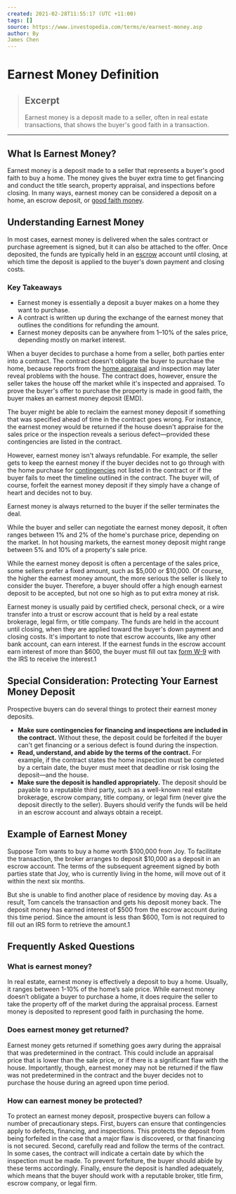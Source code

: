```yaml
---
created: 2021-02-28T11:55:17 (UTC +11:00)
tags: []
source: https://www.investopedia.com/terms/e/earnest-money.asp
author: By
James Chen
---
```


# Earnest Money Definition

> ## Excerpt
> Earnest money is a deposit made to a seller, often in real estate transactions, that shows the buyer's good faith in a transaction.

---
## What Is Earnest Money?

Earnest money is a deposit made to a seller that represents a buyer's good faith to buy a home. The money gives the buyer extra time to get financing and conduct the title search, property appraisal, and inspections before closing. In many ways, earnest money can be considered a deposit on a home, an escrow deposit, or [good faith money](https://www.investopedia.com/terms/g/goodfaithmoney.asp).

## Understanding Earnest Money

In most cases, earnest money is delivered when the sales contract or purchase agreement is signed, but it can also be attached to the offer. Once deposited, the funds are typically held in an [escrow](https://www.investopedia.com/terms/e/escrow.asp) account until closing, at which time the deposit is applied to the buyer's down payment and closing costs.

### Key Takeaways

-   Earnest money is essentially a deposit a buyer makes on a home they want to purchase.
-   A contract is written up during the exchange of the earnest money that outlines the conditions for refunding the amount.
-   Earnest money deposits can be anywhere from 1–10% of the sales price, depending mostly on market interest.

When a buyer decides to purchase a home from a seller, both parties enter into a contract. The contract doesn't obligate the buyer to purchase the home, because reports from the [home appraisal](https://www.investopedia.com/terms/a/appraisal.asp) and inspection may later reveal problems with the house. The contract does, however, ensure the seller takes the house off the market while it's inspected and appraised. To prove the buyer's offer to purchase the property is made in good faith, the buyer makes an earnest money deposit (EMD).

The buyer might be able to reclaim the earnest money deposit if something that was specified ahead of time in the contract goes wrong. For instance, the earnest money would be returned if the house doesn't appraise for the sales price or the inspection reveals a serious defect—provided these contingencies are listed in the contract.

However, earnest money isn't always refundable. For example, the seller gets to keep the earnest money if the buyer decides not to go through with the home purchase for [contingencies](https://www.investopedia.com/terms/c/contingency.asp) not listed in the contract or if the buyer fails to meet the timeline outlined in the contract. The buyer will, of course, forfeit the earnest money deposit if they simply have a change of heart and decides not to buy. 

Earnest money is always returned to the buyer if the seller terminates the deal.

While the buyer and seller can negotiate the earnest money deposit, it often ranges between 1% and 2% of the home's purchase price, depending on the market. In hot housing markets, the earnest money deposit might range between 5% and 10% of a property's sale price.

While the earnest money deposit is often a percentage of the sales price, some sellers prefer a fixed amount, such as $5,000 or $10,000. Of course, the higher the earnest money amount, the more serious the seller is likely to consider the buyer. Therefore, a buyer should offer a high enough earnest deposit to be accepted, but not one so high as to put extra money at risk.

Earnest money is usually paid by certified check, personal check, or a wire transfer into a trust or escrow account that is held by a real estate brokerage, legal firm, or title company. The funds are held in the account until closing, when they are applied toward the buyer's down payment and closing costs. It's important to note that escrow accounts, like any other bank account, can earn interest. If the earnest funds in the escrow account earn interest of more than $600, the buyer must fill out tax [form W-9](https://www.investopedia.com/terms/w/w9form.asp) with the IRS to receive the interest.1

## Special Consideration: Protecting Your Earnest Money Deposit

Prospective buyers can do several things to protect their earnest money deposits.

-   **Make sure contingencies for financing and inspections are included in the contract.** Without these, the deposit could be forfeited if the buyer can't get financing or a serious defect is found during the inspection.
-   **Read, understand, and abide by the terms of the contract.** For example, if the contract states the home inspection must be completed by a certain date, the buyer must meet that deadline or risk losing the deposit—and the house.
-   **Make sure the deposit is handled appropriately.** The deposit should be payable to a reputable third party, such as a well-known real estate brokerage, escrow company, title company, or legal firm (never give the deposit directly to the seller). Buyers should verify the funds will be held in an escrow account and always obtain a receipt. 

## Example of Earnest Money

Suppose Tom wants to buy a home worth $100,000 from Joy. To facilitate the transaction, the broker arranges to deposit $10,000 as a deposit in an escrow account. The terms of the subsequent agreement signed by both parties state that Joy, who is currently living in the home, will move out of it within the next six months.

But she is unable to find another place of residence by moving day. As a result, Tom cancels the transaction and gets his deposit money back. The deposit money has earned interest of $500 from the escrow account during this time period. Since the amount is less than $600, Tom is not required to fill out an IRS form to retrieve the amount.1

## Frequently Asked Questions

### What is earnest money?

In real estate, earnest money is effectively a deposit to buy a home. Usually, it ranges between 1-10% of the home’s sale price. While earnest money doesn’t obligate a buyer to purchase a home, it does require the seller to take the property off of the market during the appraisal process. Earnest money is deposited to represent good faith in purchasing the home.

### Does earnest money get returned?

Earnest money gets returned if something goes awry during the appraisal that was predetermined in the contract. This could include an appraisal price that is lower than the sale price, or if there is a significant flaw with the house. Importantly, though, earnest money may not be returned if the flaw was not predetermined in the contract and the buyer decides not to purchase the house during an agreed upon time period. 

### How can earnest money be protected?

To protect an earnest money deposit, prospective buyers can follow a number of precautionary steps. First, buyers can ensure that contingencies apply to defects, financing, and inspections. This protects the deposit from being forfeited in the case that a major flaw is discovered, or that financing is not secured. Second, carefully read and follow the terms of the contract. In some cases, the contract will indicate a certain date by which the inspection must be made. To prevent forfeiture, the buyer should abide by these terms accordingly. Finally, ensure the deposit is handled adequately, which means that the buyer should work with a reputable broker, title firm, escrow company, or legal firm.
